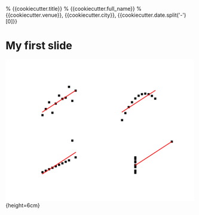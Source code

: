 % {{cookiecutter.title}}
% {{cookiecutter.full_name}}
% {{cookiecutter.venue}}, {{cookiecutter.city}}, {{cookiecutter.date.split('-')[0]}}

# My first slide

![Anscombe's quartet 1973](figures/anscombe.svg){height=6cm}


